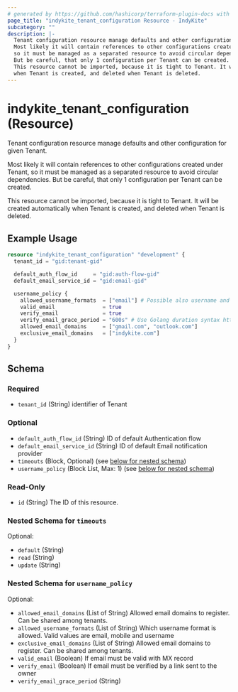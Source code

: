```yaml
---
# generated by https://github.com/hashicorp/terraform-plugin-docs with custom templates
page_title: "indykite_tenant_configuration Resource - IndyKite"
subcategory: ""
description: |-
  Tenant configuration resource manage defaults and other configuration for given Tenant.
  Most likely it will contain references to other configurations created under Tenant,
  so it must be managed as a separated resource to avoid circular dependencies.
  But be careful, that only 1 configuration per Tenant can be created.
  This resource cannot be imported, because it is tight to Tenant. It will be created automatically
  when Tenant is created, and deleted when Tenant is deleted.
---
```


# indykite_tenant_configuration (Resource)

Tenant configuration resource manage defaults and other configuration for given Tenant.

Most likely it will contain references to other configurations created under Tenant,
so it must be managed as a separated resource to avoid circular dependencies.
But be careful, that only 1 configuration per Tenant can be created.

This resource cannot be imported, because it is tight to Tenant. It will be created automatically
when Tenant is created, and deleted when Tenant is deleted.

## Example Usage

```terraform
resource "indykite_tenant_configuration" "development" {
  tenant_id = "gid:tenant-gid"

  default_auth_flow_id     = "gid:auth-flow-gid"
  default_email_service_id = "gid:email-gid"

  username_policy {
    allowed_username_formats  = ["email"] # Possible also username and mobile
    valid_email               = true
    verify_email              = true
    verify_email_grace_period = "600s" # Use Golang duration syntax https://pkg.go.dev/time#ParseDuration
    allowed_email_domains     = ["gmail.com", "outlook.com"]
    exclusive_email_domains   = ["indykite.com"]
  }
}
```

<!-- schema generated by tfplugindocs -->
## Schema

### Required

- `tenant_id` (String) identifier of Tenant

### Optional

- `default_auth_flow_id` (String) ID of default Authentication flow
- `default_email_service_id` (String) ID of default Email notification provider
- `timeouts` (Block, Optional) (see [below for nested schema](#nestedblock--timeouts))
- `username_policy` (Block List, Max: 1) (see [below for nested schema](#nestedblock--username_policy))

### Read-Only

- `id` (String) The ID of this resource.

<a id="nestedblock--timeouts"></a>
### Nested Schema for `timeouts`

Optional:

- `default` (String)
- `read` (String)
- `update` (String)


<a id="nestedblock--username_policy"></a>
### Nested Schema for `username_policy`

Optional:

- `allowed_email_domains` (List of String) Allowed email domains to register. Can be shared among tenants.
- `allowed_username_formats` (List of String) Which username format is allowed. Valid values are email, mobile and username
- `exclusive_email_domains` (List of String) Allowed email domains to register. Can be shared among tenants.
- `valid_email` (Boolean) If email must be valid with MX record
- `verify_email` (Boolean) If email must be verified by a link sent to the owner
- `verify_email_grace_period` (String)
